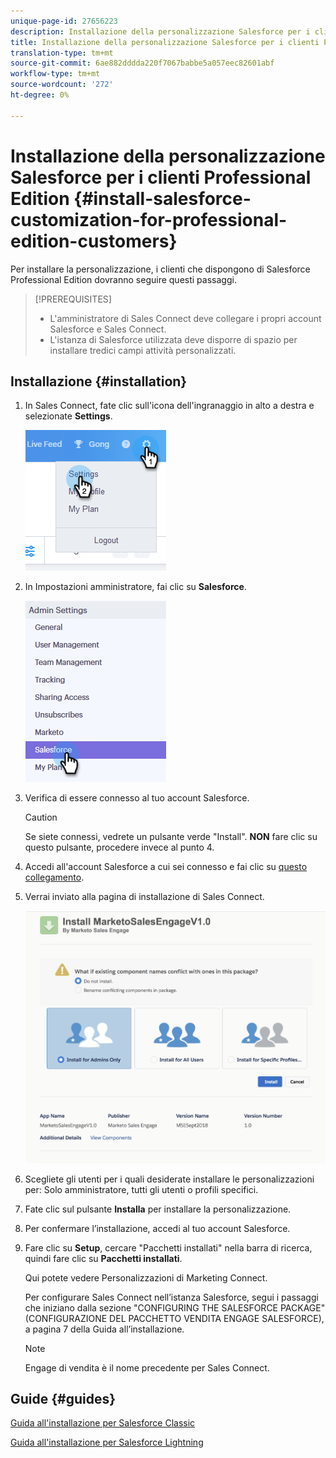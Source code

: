 ```yaml
---
unique-page-id: 27656223
description: Installazione della personalizzazione Salesforce per i clienti Professional Edition - Documenti Marketo - Documentazione del prodotto
title: Installazione della personalizzazione Salesforce per i clienti Professional Edition
translation-type: tm+mt
source-git-commit: 6ae882dddda220f7067babbe5a057eec82601abf
workflow-type: tm+mt
source-wordcount: '272'
ht-degree: 0%

---
```



# Installazione della personalizzazione Salesforce per i clienti Professional Edition {#install-salesforce-customization-for-professional-edition-customers}

Per installare la personalizzazione, i clienti che dispongono di Salesforce Professional Edition dovranno seguire questi passaggi.

>[!PREREQUISITES]
>
>* L&#39;amministratore di Sales Connect deve collegare i propri account Salesforce e Sales Connect.
>* L&#39;istanza di Salesforce utilizzata deve disporre di spazio per installare tredici campi attività personalizzati.


## Installazione {#installation}

1. In Sales Connect, fate clic sull&#39;icona dell&#39;ingranaggio in alto a destra e selezionate **Settings**.

   ![](assets/one-4.png)

1. In Impostazioni amministratore, fai clic su **Salesforce**.

   ![](assets/two-4.png)

1. Verifica di essere connesso al tuo account Salesforce.

   >[!CAUTION]
   >
   >Se siete connessi, vedrete un pulsante verde &quot;Install&quot;. **NON** fare clic su questo pulsante, procedere invece al punto 4.

1. Accedi all&#39;account Salesforce a cui sei connesso e fai clic su [questo collegamento](https://login.salesforce.com/packaging/installPackage.apexp?p0=04t0b000001oWEZ).
1. Verrai inviato alla pagina di installazione di Sales Connect.

   ![](assets/install-package.png)

1. Scegliete gli utenti per i quali desiderate installare le personalizzazioni per: Solo amministratore, tutti gli utenti o profili specifici.
1. Fate clic sul pulsante **Installa** per installare la personalizzazione.
1. Per confermare l’installazione, accedi al tuo account Salesforce.
1. Fare clic su **Setup**, cercare &quot;Pacchetti installati&quot; nella barra di ricerca, quindi fare clic su **Pacchetti installati**.

   Qui potete vedere Personalizzazioni di Marketing Connect.

   Per configurare Sales Connect nell’istanza Salesforce, segui i passaggi che iniziano dalla sezione &quot;CONFIGURING THE SALESFORCE PACKAGE&quot; (CONFIGURAZIONE DEL PACCHETTO VENDITA ENGAGE SALESFORCE), a pagina 7 della Guida all’installazione.

   >[!NOTE]
   >
   >Engage di vendita è il nome precedente per Sales Connect.

## Guide {#guides}

[Guida all&#39;installazione per Salesforce Classic](https://s3.amazonaws.com/tout-user-store/salesforce/assets/Marketo+Sales+Engage+For+Salesforce_+Installation+and+Success+Guide.pdf)

[Guida all&#39;installazione per Salesforce Lightning](https://s3.amazonaws.com/tout-user-store/salesforce/assets/SF+Guide+for+Lightning.pdf)
